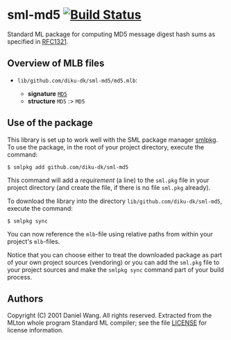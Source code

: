 # sml-md5 [![Build Status](https://travis-ci.org/diku-dk/sml-md5.svg?branch=master)](https://travis-ci.org/diku-dk/sml-md5)

Standard ML package for computing MD5 message digest hash sums as
specified in [RFC1321](https://tools.ietf.org/html/rfc1321).

## Overview of MLB files

- `lib/github.com/diku-dk/sml-md5/md5.mlb`:

  - **signature** [`MD5`](lib/github.com/diku-dk/sml-md5/MD5.sig)
  - **structure** `MD5` :> `MD5`

## Use of the package

This library is set up to work well with the SML package manager
[smlpkg](https://github.com/diku-dk/smlpkg).  To use the package, in
the root of your project directory, execute the command:

```
$ smlpkg add github.com/diku-dk/sml-md5
```

This command will add a _requirement_ (a line) to the `sml.pkg` file in your
project directory (and create the file, if there is no file `sml.pkg`
already).

To download the library into the directory
`lib/github.com/diku-dk/sml-md5`, execute the command:

```
$ smlpkg sync
```

You can now reference the `mlb`-file using relative paths from within
your project's `mlb`-files.

Notice that you can choose either to treat the downloaded package as
part of your own project sources (vendoring) or you can add the
`sml.pkg` file to your project sources and make the `smlpkg sync`
command part of your build process.

## Authors

Copyright (C) 2001 Daniel Wang. All rights reserved. Extracted from
the MLton whole program Standard ML compiler; see the file
[LICENSE](LICENSE) for license information.
